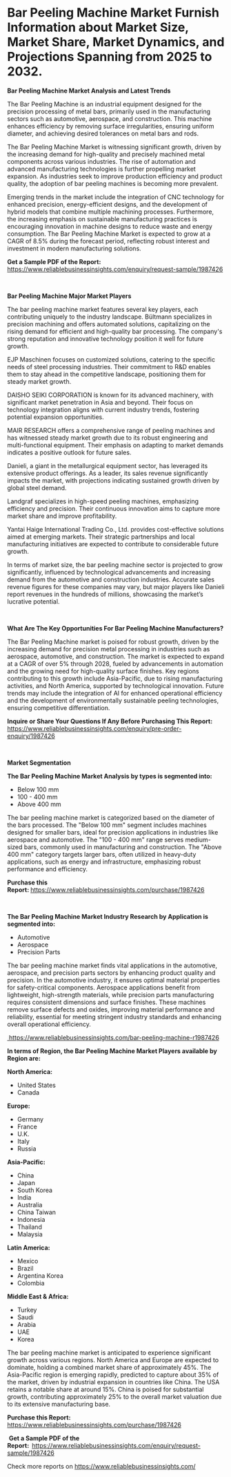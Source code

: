 <p><h1>Bar Peeling Machine Market Furnish Information about Market Size, Market Share, Market Dynamics, and Projections Spanning from 2025 to 2032.</h1></p><p><strong>Bar Peeling Machine Market Analysis and Latest Trends</strong></p>
<p><p>The Bar Peeling Machine is an industrial equipment designed for the precision processing of metal bars, primarily used in the manufacturing sectors such as automotive, aerospace, and construction. This machine enhances efficiency by removing surface irregularities, ensuring uniform diameter, and achieving desired tolerances on metal bars and rods.</p><p>The Bar Peeling Machine Market is witnessing significant growth, driven by the increasing demand for high-quality and precisely machined metal components across various industries. The rise of automation and advanced manufacturing technologies is further propelling market expansion. As industries seek to improve production efficiency and product quality, the adoption of bar peeling machines is becoming more prevalent.</p><p>Emerging trends in the market include the integration of CNC technology for enhanced precision, energy-efficient designs, and the development of hybrid models that combine multiple machining processes. Furthermore, the increasing emphasis on sustainable manufacturing practices is encouraging innovation in machine designs to reduce waste and energy consumption. The Bar Peeling Machine Market is expected to grow at a CAGR of 8.5% during the forecast period, reflecting robust interest and investment in modern manufacturing solutions.</p></p>
<p><strong>Get a Sample PDF of the Report:&nbsp;</strong> <a href="https://www.reliablebusinessinsights.com/enquiry/request-sample/1987426?utm_campaign=3113&utm_medium=2&utm_source=Github&utm_content=ia&utm_term=10042025&utm_id=bar-peeling-machine">https://www.reliablebusinessinsights.com/enquiry/request-sample/1987426</a></p>
<p>&nbsp;</p>
<p><strong>Bar Peeling Machine Major Market Players</strong></p>
<p><p>The bar peeling machine market features several key players, each contributing uniquely to the industry landscape. Bültmann specializes in precision machining and offers automated solutions, capitalizing on the rising demand for efficient and high-quality bar processing. The company's strong reputation and innovative technology position it well for future growth.</p><p>EJP Maschinen focuses on customized solutions, catering to the specific needs of steel processing industries. Their commitment to R&D enables them to stay ahead in the competitive landscape, positioning them for steady market growth.</p><p>DAISHO SEIKI CORPORATION is known for its advanced machinery, with significant market penetration in Asia and beyond. Their focus on technology integration aligns with current industry trends, fostering potential expansion opportunities.</p><p>MAIR RESEARCH offers a comprehensive range of peeling machines and has witnessed steady market growth due to its robust engineering and multi-functional equipment. Their emphasis on adapting to market demands indicates a positive outlook for future sales.</p><p>Danieli, a giant in the metallurgical equipment sector, has leveraged its extensive product offerings. As a leader, its sales revenue significantly impacts the market, with projections indicating sustained growth driven by global steel demand.</p><p>Landgraf specializes in high-speed peeling machines, emphasizing efficiency and precision. Their continuous innovation aims to capture more market share and improve profitability.</p><p>Yantai Haige International Trading Co., Ltd. provides cost-effective solutions aimed at emerging markets. Their strategic partnerships and local manufacturing initiatives are expected to contribute to considerable future growth.</p><p>In terms of market size, the bar peeling machine sector is projected to grow significantly, influenced by technological advancements and increasing demand from the automotive and construction industries. Accurate sales revenue figures for these companies may vary, but major players like Danieli report revenues in the hundreds of millions, showcasing the market’s lucrative potential.</p></p>
<p>&nbsp;</p>
<p><strong>What Are The Key Opportunities For Bar Peeling Machine Manufacturers?</strong></p>
<p><p>The Bar Peeling Machine market is poised for robust growth, driven by the increasing demand for precision metal processing in industries such as aerospace, automotive, and construction. The market is expected to expand at a CAGR of over 5% through 2028, fueled by advancements in automation and the growing need for high-quality surface finishes. Key regions contributing to this growth include Asia-Pacific, due to rising manufacturing activities, and North America, supported by technological innovation. Future trends may include the integration of AI for enhanced operational efficiency and the development of environmentally sustainable peeling technologies, ensuring competitive differentiation.</p></p>
<p><strong>Inquire or Share Your Questions If Any Before Purchasing This Report:</strong> <a href="https://www.reliablebusinessinsights.com/enquiry/pre-order-enquiry/1987426?utm_campaign=3113&utm_medium=2&utm_source=Github&utm_content=ia&utm_term=10042025&utm_id=bar-peeling-machine">https://www.reliablebusinessinsights.com/enquiry/pre-order-enquiry/1987426</a></p>
<p>&nbsp;</p>
<p><strong>Market Segmentation</strong></p>
<p><strong>The Bar Peeling Machine Market Analysis by types is segmented into:</strong></p>
<p><ul><li>Below 100 mm</li><li>100 - 400 mm</li><li>Above 400 mm</li></ul></p>
<p><p>The bar peeling machine market is categorized based on the diameter of the bars processed. The "Below 100 mm" segment includes machines designed for smaller bars, ideal for precision applications in industries like aerospace and automotive. The "100 - 400 mm" range serves medium-sized bars, commonly used in manufacturing and construction. The "Above 400 mm" category targets larger bars, often utilized in heavy-duty applications, such as energy and infrastructure, emphasizing robust performance and efficiency.</p></p>
<p><strong>Purchase this Report:&nbsp;</strong><a href="https://www.reliablebusinessinsights.com/purchase/1987426?utm_campaign=3113&utm_medium=2&utm_source=Github&utm_content=ia&utm_term=10042025&utm_id=bar-peeling-machine">https://www.reliablebusinessinsights.com/purchase/1987426</a></p>
<p>&nbsp;</p>
<p><strong>The Bar Peeling Machine Market Industry Research by Application is segmented into:</strong></p>
<p><ul><li>Automotive</li><li>Aerospace</li><li>Precision Parts</li></ul></p>
<p><p>The bar peeling machine market finds vital applications in the automotive, aerospace, and precision parts sectors by enhancing product quality and precision. In the automotive industry, it ensures optimal material properties for safety-critical components. Aerospace applications benefit from lightweight, high-strength materials, while precision parts manufacturing requires consistent dimensions and surface finishes. These machines remove surface defects and oxides, improving material performance and reliability, essential for meeting stringent industry standards and enhancing overall operational efficiency.</p></p>
<p><a href="https://www.reliablebusinessinsights.com/bar-peeling-machine-r1987426?utm_campaign=3113&utm_medium=2&utm_source=Github&utm_content=ia&utm_term=10042025&utm_id=bar-peeling-machine">&nbsp;https://www.reliablebusinessinsights.com/bar-peeling-machine-r1987426</a></p>
<p><strong>In terms of Region, the Bar Peeling Machine Market Players available by Region are:</strong></p>
<p>
    <p> <strong> North America: </strong>
        <ul>
            <li>United States</li>
            <li>Canada</li>
        </ul>
        </p> 
    <p> <strong> Europe: </strong>
        <ul>
            <li>Germany</li>
            <li>France</li>
            <li>U.K.</li>
            <li>Italy</li>
            <li>Russia</li>
        </ul>
        </p> 
    <p> <strong> Asia-Pacific: </strong>
        <ul>
            <li>China</li>
            <li>Japan</li>
            <li>South Korea</li>
            <li>India</li>
            <li>Australia</li>
            <li>China Taiwan</li>
            <li>Indonesia</li>
            <li>Thailand</li>
            <li>Malaysia</li>
        </ul>
        </p> 
    <p> <strong> Latin America: </strong>
        <ul>
            <li>Mexico</li>
            <li>Brazil</li>
            <li>Argentina Korea</li>
            <li>Colombia</li>
        </ul>
        </p> 
    <p> <strong> Middle East & Africa: </strong>
        <ul>
            <li>Turkey</li>
            <li>Saudi</li>
            <li>Arabia</li>
            <li>UAE</li>
            <li>Korea</li>
        </ul>
    </p>
    </p>
<p><p>The bar peeling machine market is anticipated to experience significant growth across various regions. North America and Europe are expected to dominate, holding a combined market share of approximately 45%. The Asia-Pacific region is emerging rapidly, predicted to capture about 35% of the market, driven by industrial expansion in countries like China. The USA retains a notable share at around 15%. China is poised for substantial growth, contributing approximately 25% to the overall market valuation due to its extensive manufacturing base.</p></p>
<p><strong>Purchase this Report: </strong><a href="https://www.reliablebusinessinsights.com/purchase/1987426?utm_campaign=3113&utm_medium=2&utm_source=Github&utm_content=ia&utm_term=10042025&utm_id=bar-peeling-machine">https://www.reliablebusinessinsights.com/purchase/1987426</a></p>
<p>&nbsp;<strong>Get a Sample PDF of the Report:&nbsp;&nbsp;</strong><a href="https://www.reliablebusinessinsights.com/enquiry/request-sample/1987426?utm_campaign=3113&utm_medium=2&utm_source=Github&utm_content=ia&utm_term=10042025&utm_id=bar-peeling-machine">https://www.reliablebusinessinsights.com/enquiry/request-sample/1987426</a></p>
<p><strong></strong></p>
<p>Check more reports on <a href="https://www.reliablebusinessinsights.com/?utm_campaign=3113&utm_medium=2&utm_source=Github&utm_content=ia&utm_term=10042025&utm_id=bar-peeling-machine">https://www.reliablebusinessinsights.com/</a></p>